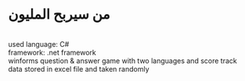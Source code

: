 # من سيربح المليون

<br>
used language: C# 
<br>
framework: .net framework 
<br>
winforms question & answer game with two languages and score track 
<br>
data stored in excel file and taken randomly
